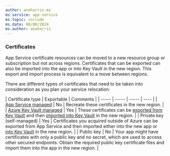 ```yaml
---
author: anaharris-ms
ms.service: app-service
ms.topic: include
ms.date: 08/08/2024
ms.author: anaharris
---
```


### Certificates

App Service certificate resources can be moved to a new resource group or subscription but not across regions. Certificates that can be exported can also be imported into the app or into Key Vault in the new region. This export and import process is equivalent to a move between regions.

There are different types of certificates that need to be taken into consideration as you plan your service relocation:

| Certificate type | Exportable | Comments |
| ----- | ----- | ----- | ---- | 
| [App Service managed](../../app-service/configure-ssl-certificate.md#import-an-app-service-certificate) | No | Recreate these certificates in the new region. | 
| [Azure Key Vault managed](../../app-service/configure-ssl-certificate.md#import-a-certificate-from-key-vault) | Yes | These certificates can be [exported from Key Vault](../../key-vault/certificates/how-to-export-certificate.md) and then [imported into Key Vault](../../key-vault/certificates/tutorial-import-certificate.md) in the new region. |
| Private key (self-managed)  | Yes | Certificates you acquired outside of Azure can be exported from App Service and then imported either into the new app or [into Key Vault](../../key-vault/certificates/tutorial-import-certificate.md) in the new region. | 
| Public key | No | Your app might have certificates with only a public key and no secret, which are used to access other secured endpoints. Obtain the required public key certificate files and import them into the app in the new region. |

